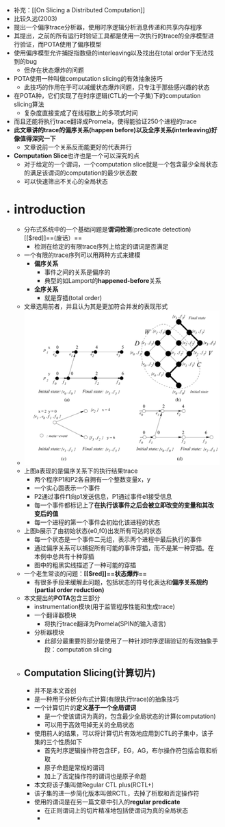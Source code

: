 - 补充：[[On Slicing a Distributed Computation]]
- 比较久远(2003)
- 提出一个偏序trace分析器，使用时序逻辑分析消息传递和共享内存程序
- 其提出，之前的所有运行时验证工具都是使用一次执行的trace的全序模型进行验证，而POTA使用了偏序模型
- 使用偏序模型允许捕捉指数级的interleaving以及找出在total order下无法找到的bug
	- 但存在状态爆炸的问题
- POTA使用一种叫做computation slicing的有效抽象技巧
	- 此技巧的作用在于可以减缓状态爆炸问题，只专注于那些感兴趣的状态
- 在POTA种，它们实现了在时序逻辑(CTL的一个子集)下的computation slicing算法
	- 复杂度直接变成了在线程数上的多项式时间
- 而且还能将执行trace翻译成Promela，使得能验证250个进程的trace
- **此文章讲的trace的偏序关系(happen before)以及全序关系(interleaving)好像值得深究一下**
	- 文章说前一个关系反而能更好的代表并行
- **Computation Slice**也许也是一个可以深究的点
	- 对于给定的一个谓词，一个computation slice就是一个包含最少全局状态的满足该谓词的computation的最少状态数
	- 可以快速筛出不关心的全局状态
- # introduction
	- 分布式系统中的一个基础问题是**谓词检测**(predicate detection)[[$red]]==(废话）==
		- 检测在给定的有限trace序列上给定的谓词是否满足
	- 一个有限的trace序列可以用两种方式来建模
		- **偏序关系**
			- 事件之间的关系是偏序的
			- 典型的如Lamport的**happened-before**关系
		- **全序关系**
			- 就是穿插(total order)
	- 文章选用前者，并且认为其是更加符合并发的表现形式
	- ![image.png](../assets/image_1679324134664_0.png)
	- 上图a表现的是偏序关系下的执行结果trace
		- 两个程序P1和P2各自拥有一个整数变量x，y
		- 一个实心圆表示一个事件
		- P2通过事件f1向p1发送信息，P1通过事件e1接受信息
		- 每一个事件都标记上了**在执行该事件之后会被立即改变的变量和其改变后的值**
		- 每一个进程的第一个事件会初始化该进程的状态
	- 上图b展示了由初始状态{e0,f0}出发所有可达的状态
		- 每一个状态是一个事件二元组，表示两个进程中最后执行的事件
		- 通过偏序关系可以捕捉所有可能的事件穿插，而不是某一种穿插。在本例中总共有十种穿插
		- 图中的粗黑实线描述了一种可能的穿插
	- 一个老生常谈的问题：**[[$red]]==状态爆炸==**
		- 有很多手段来缓解此问题，包括状态的符号化表达和**偏序关系规约(partial order reduction)**
	- 本文提出的**POTA**包含三部分
		- instrumentation模块(用于监管程序性能和生成trace)
		- 一个翻译器模块
			- 将执行trace翻译为Promela(SPIN的输入语言)
		- 分析器模块
			- 此部分最重要的部分是使用了一种针对时序逻辑验证的有效抽象手段：computation slicing
	- ## Computation Slicing(计算切片)
		- 并不是本文首创
		- 是一种用于分析分布式计算(有限执行trace)的抽象技巧
		- 一个计算切片的**定义基于一个全局谓词**
			- 是一个使该谓词为真的，包含最少全局状态的计算(computation)
			- 可以用于高效甩掉无关的全局状态
		- 使用前人的结果，可以将计算切片有效地应用到CTL的子集中，该子集的三个性质如下
			- 首先时序逻辑操作符包含EF，EG，AG，布尔操作符包括合取和析取
			- 原子命题是常规的谓词
			- 加上了否定操作符的谓词也是原子命题
		- 本文将该子集叫做Regular CTL plus(RCTL+)
		- 该子集的进一步简化版本叫做RCTL，去掉了析取和否定操作符
		- 使用的谓词是在另一篇文章中引入的**regular predicate**
			- 在正则谓词上的切片精准地包括使谓词为真的全局状态
			-
